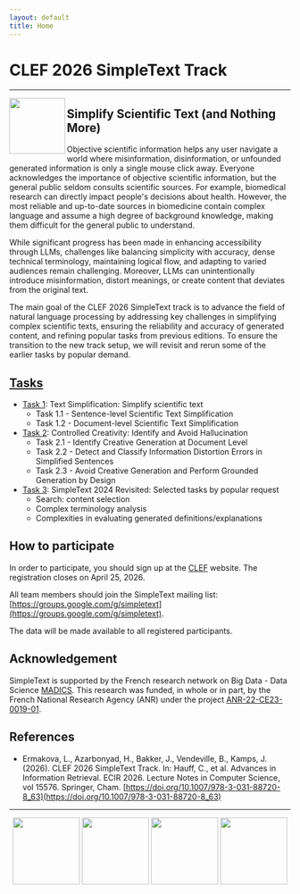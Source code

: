```yaml
---
layout: default
title: Home
---
```


# CLEF 2026 SimpleText Track

---

<img align="left" src="https://github.com/simpletext-madics/2021/blob/main/clef/simpletext-logo-blue.png?raw=true" width="100"/>  

## Simplify Scientific Text (and Nothing More)

Objective scientific information helps any user navigate a world where misinformation, disinformation, or unfounded generated information is only a single mouse click away. Everyone acknowledges the importance of objective scientific information, but the general public seldom consults scientific sources. For example, biomedical research can directly impact people's decisions about health. However, the most reliable and up-to-date sources in biomedicine contain complex language and assume a high degree of background knowledge, making them difficult for the general public to understand.

While significant progress has been made in enhancing accessibility through LLMs, challenges like balancing simplicity with accuracy, dense technical terminology, maintaining logical flow, and adapting to varied audiences remain challenging. Moreover, LLMs can unintentionally introduce misinformation, distort meanings, or create content that deviates from the original text.

The main goal of the CLEF 2026 SimpleText track is to advance the field of natural language processing by addressing key challenges in simplifying complex scientific texts, ensuring the reliability and accuracy of generated content, and refining popular tasks from previous editions. To ensure the transition to the new track setup, we will revisit and rerun some of the earlier tasks by popular demand.
 
## [Tasks](./tasks)

- [Task 1](./tasks): Text Simplification: Simplify scientific text
  - Task 1.1 - Sentence-level Scientific Text Simplification
  - Task 1.2 - Document-level Scientific Text Simplification 
- [Task 2](./tasks): Controlled Creativity: Identify and Avoid Hallucination
  - Task 2.1 - Identify Creative Generation at Document Level
  - Task 2.2 - Detect and Classify Information Distortion Errors in Simplified Sentences
  - Task 2.3 - Avoid Creative Generation and Perform Grounded Generation by Design
- [Task 3](./tasks): SimpleText 2024 Revisited: Selected tasks by popular request
  - Search: content selection
  - Complex terminology analysis
  - Complexities in evaluating generated definitions/explanations


## How to participate

In order to participate, you should sign up at the [CLEF](https://clef2025.clef-initiative.eu/index.php?page=Pages/registration.html) website. The registration closes on April 25, 2026.

All team members should join the SimpleText mailing list:
[https://groups.google.com/g/simpletext](https://groups.google.com/g/simpletext). 

The data will be made available to all registered participants.

## Acknowledgement  

SimpleText is supported by the French research network on Big Data - Data Science [MADICS](https://www.madics.fr/). This research was funded, in whole or in part, by the French National Research Agency (ANR) under the project [ANR-22-CE23-0019-01](https://anr.fr/Project-ANR-22-CE23-0019). 

## References  

* Ermakova, L., Azarbonyad, H., Bakker, J., Vendeville, B., Kamps, J. (2026). CLEF 2026 SimpleText Track. In: Hauff, C., et al. Advances in Information Retrieval. ECIR 2026. Lecture Notes in Computer Science, vol 15576. Springer, Cham. [https://doi.org/10.1007/978-3-031-88720-8_63](https://doi.org/10.1007/978-3-031-88720-8_63)

---

<div align="center">
 <a href="https://anr.fr/Projet-ANR-22-CE23-0019"><img src="img/ANR-logo-2021-complet.jpg" height="120"></a>
 <a href="https://www.madics.fr/actions/simpletext/"><img src="img/Logo-CNRS-MaDICS.jpg" height="120"></a>
 <a href="https://www.clef-initiative.eu/"><img src="img/clef-logo.png" height="120"></a>
 <a href="https://clef2024.clef-initiative.eu/"><img src="img/clef2025-logo.png" height="120"></a>
</div>
